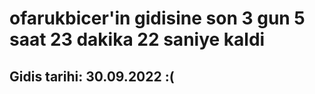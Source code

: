 # ofarukbicer'in gidisine son 3 gun 5 saat 23 dakika 22 saniye kaldi

## Gidis tarihi: 30.09.2022 :(